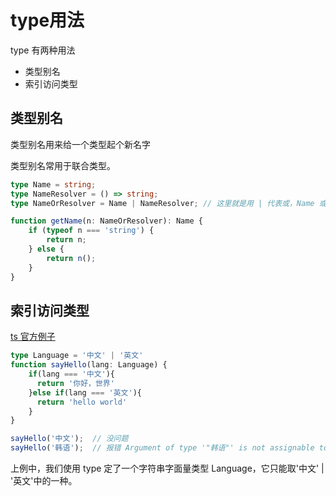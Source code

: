 # type用法

type 有两种用法

- 类型别名
- 索引访问类型


## 类型别名

类型别名用来给一个类型起个新名字

类型别名常用于联合类型。


```ts
type Name = string;
type NameResolver = () => string;
type NameOrResolver = Name | NameResolver; // 这里就是用 | 代表或，Name 或 NameResolver类型都可以

function getName(n: NameOrResolver): Name {
    if (typeof n === 'string') {
        return n;
    } else {
        return n();
    }
}
```

## 索引访问类型

[ts 官方例子](https://www.typescriptlang.org/docs/handbook/2/indexed-access-types.html)

```ts
type Language = '中文' | '英文'
function sayHello(lang: Language) {
    if(lang === '中文'){
      return '你好，世界'
    }else if(lang === '英文'){
      return 'hello world'
    }
}

sayHello('中文');  // 没问题
sayHello('韩语');  // 报错 Argument of type '"韩语"' is not assignable to parameter of type 'Language'.(2345)
```

上例中，我们使用 type 定了一个字符串字面量类型 Language，它只能取'中文' | '英文'中的一种。


